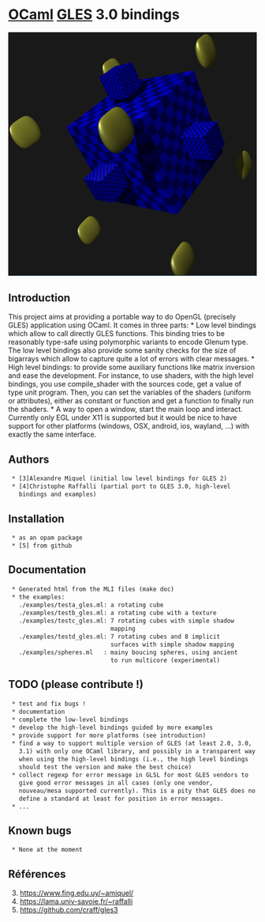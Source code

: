 # [OCaml](http://caml.inria.fr/) [GLES](https://www.khronos.org/registry/gles) 3.0 bindings

![Screen shot](https://raw.githubusercontent.com/craff/gles3/master/cubes.png?raw=true "A nice screen shot")


## Introduction

   This project aims at providing a portable way to do OpenGL (precisely
   GLES) application using OCaml. It comes in three parts:
     * Low level bindings which allow to call directly GLES functions.
       This binding tries to be reasonably type-safe using polymorphic
       variants to encode Glenum type. The low level bindings also provide
       some sanity checks for the size of bigarrays which allow to capture
       quite a lot of errors with clear messages.
     * High level bindings: to provide some auxiliary functions like
       matrix inversion and ease the development. For instance, to use
       shaders, with the high level bindings, you use compile_shader with
       the sources code, get a value of type unit program. Then, you can
       set the variables of the shaders (uniform or attributes), either as
       constant or function and get a function to finally run the shaders.
     * A way to open a window, start the main loop and interact. Currently
       only EGL under X11 is supported but it would be nice to have
       support for other platforms (windows, OSX, android, ios, wayland,
       ...) with exactly the same interface.

## Authors

     * [3]Alexandre Miquel (initial low level bindings for GLES 2)
     * [4]Christophe Raffalli (partial port to GLES 3.0, high-level
       bindings and examples)

## Installation

     * as an opam package
     * [5] from github

## Documentation

     * Generated html from the MLI files (make doc)
     * the examples:
       ./examples/testa_gles.ml: a rotating cube
       ./examples/testb_gles.ml: a rotating cube with a texture
       ./examples/testc_gles.ml: 7 rotating cubes with simple shadow
                                 mapping
       ./examples/testd_gles.ml: 7 rotating cubes and 8 implicit
                                 surfaces with simple shadow mapping
       ./examples/spheres.ml   : mainy boucing spheres, using ancient
                                 to run multicore (experimental)

## TODO (please contribute !)

     * test and fix bugs !
     * documentation
     * complete the low-level bindings
     * develop the high-level bindings guided by more examples
     * provide support for more platforms (see introduction)
     * find a way to support multiple version of GLES (at least 2.0, 3.0,
       3.1) with only one OCaml library, and possibly in a transparent way
       when using the high-level bindings (i.e., the high level bindings
       should test the version and make the best choice)
     * collect regexp for error message in GLSL for most GLES vendors to
       give good error messages in all cases (only one vendor,
       nouveau/mesa supported currently). This is a pity that GLES does no
       define a standard at least for position in error messages.
     * ...

## Known bugs

     * None at the moment

## Références

   3. https://www.fing.edu.uy/~amiquel/
   4. https://lama.univ-savoie.fr/~raffalli
   5. https://github.com/craff/gles3
